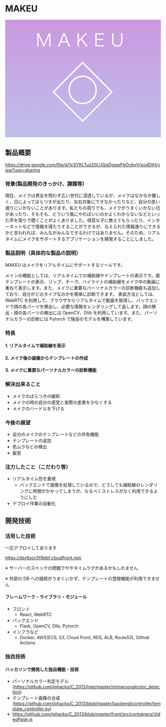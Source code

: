 # MAKEU

![sample_img](./sample_img.png)

## 製品概要

https://drive.google.com/file/d/1cSYKLTuz20LUQgDggwFbOcbyVrsodDtH/view?usp=sharing

### 背景(製品開発のきっかけ、課題等）

現在、メイクは男女を問わず広い世代に浸透しているが、メイクはなかなか難しく、日によってばらつきが出たり、左右対象にできなかったりなど、自分の思い通りにいかないことがあります。私たちの周りでも、メイクがうまくいかない日があったり、そもそも、どういう風にやればいいのかよくわからないなどといった声を周りで聞くことがよくありました。得意な子に教えてもらったり、インターネットなどで情報を得たりすることができるが、与えられた情報通りにできるかと言われれば、みんながみんなできるわけではありません。そのため、リアルタイムにメイクをサポートするアプリケーションを開発することにしました。

### 製品説明（具体的な製品の説明）

MAKEU はメイクをリアルタイムにサポートするツールです。

メインの機能としては、リアルタイムでの補助線やテンプレートの表示です。眉テンプレートの表示、リップ、チーク、ハイライトの補助線をメイク中の動画に重ねて表示します。また、メイクに重要なパーソナルカラーの診断機能も追加しており、自分がどのタイプなのかを簡単に診断できます。 実装方法としては、WebRTC を利用して、ブラウザからリアルタイムで動画を取得し、バックエンドで顔の各パーツを検出し、必要な情報をレンダリングして返します。顔の検出・顔の各パーツの検出には OpenCV、Dlib を利用しています。また、パーソナルカラーの診断には Pytorch で独自のモデルを構築しています。

### 特長

#### 1. リアルタイムで補助線を表示

#### 2. メイク後の画像からテンプレートの作成

#### 3. メイクに重要なパーソナルカラーの診断機能

### 解決出来ること

- メイクのばらつきの緩和
- メイクの時の自分の感覚と実際の差異を少なくする
- メイクのハードルを下げる

### 今後の展望

- 自分のメイクのテンプレートなどの共有機能
- テンプレートの追加
- 色ムラなどの検出
- 髪型

### 注力したこと（こだわり等）

- リアルタイム性を重視
  - バックエンドで画像を処理しているので、どうしても補助線のレンダリングに時間がかかってしまうが、なるべくストレスがなく利用できるようにした
- デプロイ作業の自動化

## 開発技術

### 活用した技術

一応デプロイしてあります

https://dsr6soc5f8pbf.cloudfront.net/

※ サーバーのスペックの問題でややタイムラグがあるかもしれません

※ 外部の DB への接続がうまくいかず、テンプレートの登録機能が利用できません



#### フレームワーク・ライブラリ・モジュール

- フロント
  - React, WebRTC
- バックエンド
  - Flask, OpenCV, Dlib, Pytorch
- インフラなど
  - Docker, AWS(ECS, S3, Cloud Front, RDS, ALB, Route53), Github Actions

### 独自技術

#### ハッカソンで開発した独自機能・技術

- パーソナルカラー判定モデル(https://github.com/jphacks/C_2013/tree/master/ml/parsonalcolor_detection)
- テンプレート画像の合成(https://github.com/jphacks/C_2013/blob/master/backend/controller/template_controller.py)
- https://github.com/jphacks/C_2013/blob/master/front/src/containers/VideoPage.js
